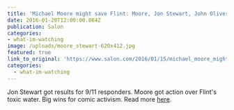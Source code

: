 ```yaml
---
title: 'Michael Moore might save Flint: Moore, Jon Stewart, John Oliver keep proving satirists get more done than politicians'
date: 2016-01-20T12:00:00.864Z
publication: Salon
categories: 
- what-im-watching
image: /uploads/moore_stewart-620x412.jpg
featured: true
link_to_original: 'https://www.salon.com/2016/01/15/michael_moore_might_save_flint_moore_jon_stewart_john_oliver_keep_proving_satirists_get_more_done_than_politicians/'
categories:
  - what-im-watching
---
```

Jon Stewart got results for 9/11 responders. Moore got action over Flint's toxic water. Big wins for comic activism. Read more [here](https://www.salon.com/2016/01/15/michael_moore_might_save_flint_moore_jon_stewart_john_oliver_keep_proving_satirists_get_more_done_than_politicians/).